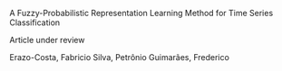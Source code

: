 A Fuzzy-Probabilistic Representation Learning Method for Time Series Classification

Article under review

Erazo-Costa, Fabricio
Silva, Petrônio
Guimarães, Frederico
  
